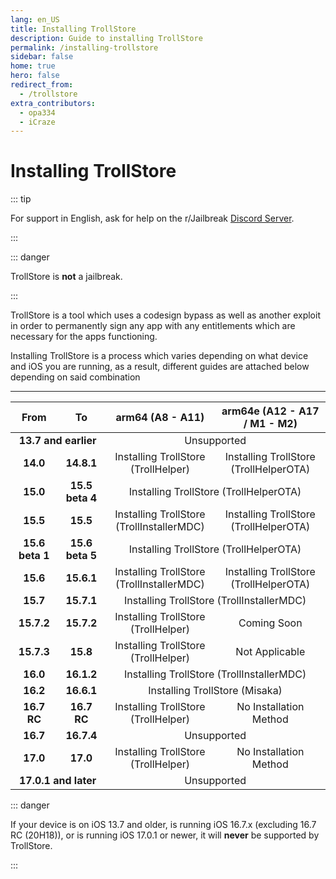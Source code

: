```yaml
---
lang: en_US
title: Installing TrollStore
description: Guide to installing TrollStore
permalink: /installing-trollstore
sidebar: false
home: true
hero: false
redirect_from:
  - /trollstore
extra_contributors:
  - opa334
  - iCraze
---
```


# Installing TrollStore

::: tip

For support in English, ask for help on the r/Jailbreak [Discord Server](https://discord.gg/jb).

:::

::: danger

TrollStore is **not** a jailbreak.

:::

TrollStore is a tool which uses a codesign bypass as well as another exploit in order to permanently sign any app with any entitlements which are necessary for the apps functioning.

Installing TrollStore is a process which varies depending on what device and iOS you are running, as a result, different guides are attached below depending on said combination

---

<table>
  <colgroup>
    <col span="1" style="width: 15%;">
    <col span="1" style="width: 15%;">
    <col span="1" style="width: 35%;">
    <col span="1" style="width: 35%;">
  </colgroup>
  <thead>
    <tr>
      <th style="text-align: center; font-weight: bold;">From</th>
      <th style="text-align: center; font-weight: bold;">To</th>
      <th style="text-align: center; font-weight: bold;">arm64 (A8 - A11)</th>
      <th style="text-align: center; font-weight: bold;">arm64e (A12 - A17 / M1 - M2)</th>
    </tr>
  </thead>
  <tbody>
    <tr>
      <td style="text-align: center; font-weight: bold;" colspan="2">13.7 and earlier</td>
      <td style="text-align: center;" colspan="2">Unsupported</td>
    </tr>
    <tr>
      <td style="text-align: center; font-weight: bold;">14.0</td>
      <td style="text-align: center; font-weight: bold;">14.8.1</td>
      <td style="text-align: center;"><router-link to="/installing-trollhelper">Installing TrollStore (TrollHelper)</router-link></td>
      <td style="text-align: center;"><router-link to="/installing-trollhelperota">Installing TrollStore (TrollHelperOTA)</router-link></td>
    </tr>
    <tr>
      <td style="text-align: center; font-weight: bold;">15.0</td>
      <td style="text-align: center; font-weight: bold;">15.5 beta 4</td>
      <td style="text-align: center;" colspan="2"><router-link to="/installing-trollhelperota">Installing TrollStore (TrollHelperOTA)</router-link></td>
    </tr>
    <tr>
      <td style="text-align: center; font-weight: bold;">15.5</td>
      <td style="text-align: center; font-weight: bold;">15.5</td>
      <td style="text-align: center;"><router-link to="/installing-trollhelper-mdc">Installing TrollStore (TrollInstallerMDC)</router-link></td>
      <td style="text-align: center;"><router-link to="/installing-trollhelperota">Installing TrollStore (TrollHelperOTA)</router-link></td>
    </tr>
    <tr>
      <td style="text-align: center; font-weight: bold;">15.6 beta 1</td>
      <td style="text-align: center; font-weight: bold;">15.6 beta 5</td>
      <td style="text-align: center;" colspan="2"><router-link to="/installing-trollhelperota">Installing TrollStore (TrollHelperOTA)</router-link></td>
    </tr>
    <tr>
      <td style="text-align: center; font-weight: bold;">15.6</td>
      <td style="text-align: center; font-weight: bold;">15.6.1</td>
      <td style="text-align: center;"><router-link to="/installing-trollhelper-mdc">Installing TrollStore (TrollInstallerMDC)</router-link></td>
      <td style="text-align: center;"><router-link to="/installing-trollhelperota">Installing TrollStore (TrollHelperOTA)</router-link></td>
    </tr>
    <tr>
      <td style="text-align: center; font-weight: bold;">15.7</td>
      <td style="text-align: center; font-weight: bold;">15.7.1</td>
      <td style="text-align: center;" colspan="2"><router-link to="/installing-trollhelper-mdc">Installing TrollStore (TrollInstallerMDC)</router-link></td>
    </tr>
    <tr>
      <td style="text-align: center; font-weight: bold;">15.7.2</td>
      <td style="text-align: center; font-weight: bold;">15.7.2</td>
      <td style="text-align: center;"><router-link to="/installing-trollhelper">Installing TrollStore (TrollHelper)</router-link></td>
      <td style="text-align: center;">Coming Soon</td>
    </tr>
    <tr>
      <td style="text-align: center; font-weight: bold;">15.7.3</td>
      <td style="text-align: center; font-weight: bold;">15.8</td>
      <td style="text-align: center;"><router-link to="/installing-trollhelper">Installing TrollStore (TrollHelper)</router-link></td>
      <td style="text-align: center;">Not Applicable</td>
    </tr>
    <tr>
      <td style="text-align: center; font-weight: bold;">16.0</td>
      <td style="text-align: center; font-weight: bold;">16.1.2</td>
      <td style="text-align: center;" colspan="2"><router-link to="/installing-trollhelper-mdc">Installing TrollStore (TrollInstallerMDC)</router-link></td>
    </tr>
    <tr>
      <td style="text-align: center; font-weight: bold;">16.2</td>
      <td style="text-align: center; font-weight: bold;">16.6.1</td>
      <td style="text-align: center;" colspan="2"><router-link to="/installing-trollhelper-misaka">Installing TrollStore (Misaka)</router-link></td>
    </tr>
    <tr>
      <td style="text-align: center; font-weight: bold;">16.7 RC</td>
      <td style="text-align: center; font-weight: bold;">16.7 RC</td>
      <td style="text-align: center;"><router-link to="/installing-trollhelper">Installing TrollStore (TrollHelper)</router-link></td>
      <td style="text-align: center;">No Installation Method</td>
    </tr>
    <tr>
      <td style="text-align: center; font-weight: bold;">16.7</td>
      <td style="text-align: center; font-weight: bold;">16.7.4</td>
      <td style="text-align: center;" colspan="2">Unsupported</td>
    </tr>
    <tr>
      <td style="text-align: center; font-weight: bold;">17.0</td>
      <td style="text-align: center; font-weight: bold;">17.0</td>
      <td style="text-align: center;"><router-link to="/installing-trollhelper">Installing TrollStore (TrollHelper)</router-link></td>
      <td style="text-align: center;">No Installation Method</td>
    </tr>
    <tr>
      <td style="text-align: center; font-weight: bold;" colspan="2">17.0.1 and later</td>
      <td style="text-align: center;" colspan="2">Unsupported</td>
    </tr>
  </tbody>
</table>

::: danger

If your device is on iOS 13.7 and older, is running iOS 16.7.x (excluding 16.7 RC (20H18)), or is running iOS 17.0.1 or newer, it will **never** be supported by TrollStore.

:::
